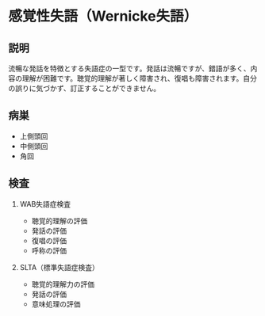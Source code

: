 
# 感覚性失語（Wernicke失語）

## 説明
流暢な発話を特徴とする失語症の一型です。発話は流暢ですが、錯語が多く、内容の理解が困難です。聴覚的理解が著しく障害され、復唱も障害されます。自分の誤りに気づかず、訂正することができません。

## 病巣
- 上側頭回
- 中側頭回
- 角回

## 検査
1. WAB失語症検査
   - 聴覚的理解の評価
   - 発話の評価
   - 復唱の評価
   - 呼称の評価

2. SLTA（標準失語症検査）
   - 聴覚的理解力の評価
   - 発話の評価
   - 意味処理の評価 

